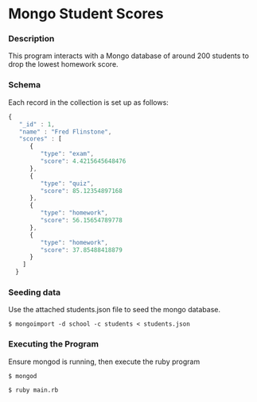# Mongo Student Scores

### Description

This program interacts with a Mongo database of around 200 students to drop the lowest homework score.

### Schema

Each record in the collection is set up as follows:

```Javascript
{
   "_id" : 1,
   "name" : "Fred Flinstone",
   "scores" : [
      {
         "type": "exam",
         "score": 4.4215645648476
      },
      {
         "type": "quiz",
         "score": 85.12354897168
      },
      {
         "type": "homework",
         "score": 56.15654789778
      },
      {
         "type": "homework",
         "score": 37.85488418879
      }
    ]
  }
  ```

### Seeding data

Use the attached students.json file to seed the mongo database.

`$ mongoimport -d school -c students < students.json `

### Executing the Program

Ensure mongod is running, then execute the ruby program

`$ mongod `

`$ ruby main.rb`
